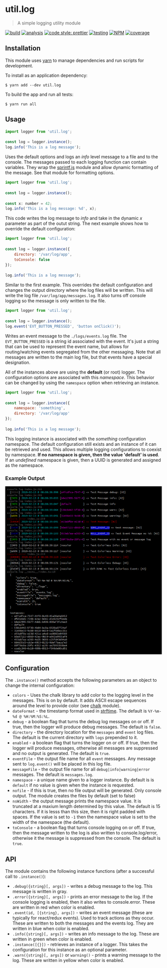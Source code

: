 # util.log

> A simple logging utility module

[![build](https://travis-ci.org/jmquigley/util.log.svg?branch=master)](https://travis-ci.org/jmquigley/util.log)
[![analysis](https://img.shields.io/badge/analysis-tslint-9cf.svg)](https://palantir.github.io/tslint/)
[![code style: prettier](https://img.shields.io/badge/code_style-prettier-ff69b4.svg?style=flat-square)](https://github.com/prettier/prettier)
[![testing](https://img.shields.io/badge/testing-jest-blue.svg)](https://facebook.github.io/jest/)
[![NPM](https://img.shields.io/npm/v/util.log.svg)](https://www.npmjs.com/package/util.log)
[![coverage](https://coveralls.io/repos/github/jmquigley/util.log/badge.svg?branch=master)](https://coveralls.io/github/jmquigley/util.log?branch=master)


## Installation

This module uses [yarn](https://yarnpkg.com/en/) to manage dependencies and run scripts for development.

To install as an application dependency:
```
$ yarn add --dev util.log
```

To build the app and run all tests:
```
$ yarn run all
```

## Usage

```javascript
import logger from 'util.log';

const log = logger.instance();
log.info('This is a log message');
```

Uses the default options and logs an *info* level message to a file and to the console.  The messages passed to each logging function can contain variables.  They wrap the [sprintf.js](https://github.com/jmquigley/sprintf.js) module and allow dynamic formatting of the message.  See that module for formatting options.

```javascript
import logger from 'util.log';

const log = logger.instance();

const x: number = 42;
log.info('This is a log message: %d', x);
```

This code writes the log message to *info* and take in the dynamic *x* parameter as part of the outut string.  The next example shows how to override the default configuration:

```javascript
import logger from 'util.log';

const log = logger.instance({
	directory: '/var/log/app',
	toConsole: false
});

log.info('This is a log message');

```
Similar to the first example.  This overrides the default configuration and changes the output directory where the log files will be written.  This will write the log file `/var/log/app/messages.log`.  It also turns off console logging so the message is only written to the file.

```javascript
import logger from 'util.log';

const log = logger.instance();
log.event('EVT_BUTTON_PRESSED', 'button onClick()');
```

Writes an event message to the `./logs/events.log` file.  The `EVT_BUTTON_PRESSED` is a string id associated with the event.  It's just a string that can be used to represent the event name, but allows for routing/watching events segregated from the other messaging.  Note that all messages are written to the main log file, but that events have a special designation.

All of the instances above are using the **default** (or root) logger.  The configuration options are associated with this *namespace*.  This behavior can be changed by using the `namespace` option when retrieving an instance.

```javascript
import logger from 'util.log';

const log = logger.instance({
	namespace: 'something',
	directory: '/var/log/app'
});

log.info('This is a log message');
```

This logging instance is associated with the *something* configuration namespace.  The default configuration still exists and an instance of it can be retrieved and used.  This allows multiple logging configurations to coexist by namespace.  **If no namespace is given, then the value 'default' is used**.  If an *undefined* namespace is given, then a UUID is generated and assigned as the namespace.


### Example Output
![Example Output](example.png)


## Configuration
The `.instance()` method accepts the following parameters as an object to change the internal configuration:

- `colors` - Uses the chalk library to add color to the logging level in the messages.  This is on by default.  It adds ASCII escape sequences around the level to provide color (see [chalk](https://www.npmjs.com/package/chalk) module).
- `dateFormat` - the timestamp format used in [strftime](https://github.com/samsonjs/strftime).  The default is `%Y-%m-%d @ %H:%M:%S:%L`.
- `debug` - a boolean flag that turns the debug log messages on or off.  If true, then the logger will produce debug messages.  The default is `false`.
- `directory` - the directory location for the `messages` and `event` log files.  The default is the current directory with `logs` prepended to it.
- `enabled` - a boolean flag that turns the logger on or off.  If true, then the logger will produce messages, otherwise all messages are suppressed and no output is generated.  The default is `true`.
- `eventFile` - the output file name for all `event` messages.  Any message sent to `log.event()` will be placed in this log file.
- `messageFile` - the output file name for all `debug|info|warning|error` messages.  The default is `messages.log`.
- `namespace` - a unique name given to a logger instance.  By default is is `default` if no value is given when the instance is requested.
- `nofile` - if this is true, then no file output will be generated.  Only console output.  The module creates the files by default (set to false)
- `nsWidth` - the output message prints the namespace value.  It is truncated at a maxium length determined by this value.  The default is 15 characters.  If it is lesss than this size, then it is right padded with spaces.  If the value is set to `-1` then the namespace value is set to the width of the namespace (the default).
- `toConsole` - a boolean flag that turns console logging on or off.  If true, then the message written to the log is also written to console.log/error, otherwise it the message is suppressed from the console.  The default is `true`.

## API
The module contains the following instance functions (after a successful call to `.instance()`):


- `.debug({string}[, args])` - writes a debug message to the log.  This message is written in gray.
- `.error({string}[, args])` - prints an error message to the log.  If the console logging is enabled, then it also writes to console.error.  These are written in red when color is enabled.
- `.event(id, [{string}, args])` - writes an event message (these are typically for react/redux events).  Used to track actions as they occur.  These are written to both the messages and the events log.  They are written in blue when color is enabled.
- `.info({string}[, args])` - writes an info message to the log.  These are written in green when color is enabled.
- `.instance([{}])` - retrieves an instance of a logger.  This takes the configuration for this instance as an optional parameter.
- `.warn({string}[, args])` or `warning()` - prints a warning message to the log.  These are written in yellow when color is enabled.
